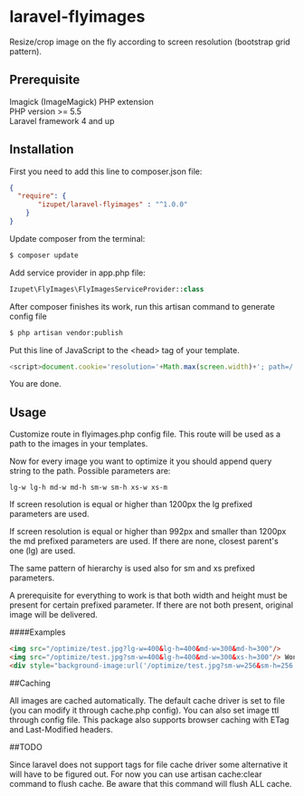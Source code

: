 # laravel-flyimages
Resize/crop image on the fly according to screen resolution (bootstrap grid pattern).

## Prerequisite

Imagick (ImageMagick) PHP extension <br>
PHP version >= 5.5 <br>
Laravel framework 4 and up

## Installation
First you need to add this line to composer.json file:
```json
{
  "require": {
       "izupet/laravel-flyimages" : "^1.0.0"
    }
}
```

Update composer from the terminal:
```bash
$ composer update
```

Add service provider in app.php file:

```php
Izupet\FlyImages\FlyImagesServiceProvider::class
```

After composer finishes its work, run this artisan command to generate config file
```bash
$ php artisan vendor:publish
```

Put this line of JavaScript to the \<head\> tag of your template.

```javascript
<script>document.cookie='resolution='+Math.max(screen.width)+'; path=/';</script>
```

You are done.

## Usage

Customize route in flyimages.php config file. This route will be used as a path to the images in your templates.

Now for every image you want to optimize it you should append query string to the path. Possible parameters are:
```
lg-w lg-h md-w md-h sm-w sm-h xs-w xs-m
```

If screen resolution is equal or higher than 1200px the lg prefixed parameters are used.

If screen resolution is equal or higher than 992px and smaller than 1200px the md prefixed parameters are used. If there are none, closest parent's one (lg) are used.   

The same pattern of hierarchy is used also for sm and xs prefixed parameters.

A prerequisite for everything to work is that both width and height must be present for certain prefixed parameter. If there are not both present, original image will be delivered.

####Examples

```html
<img src="/optimize/test.jpg?lg-w=400&lg-h=400&md-w=300&md-h=300"/>
<img src="/optimize/test.jpg?sm-w=400&lg-h=400&md-w=300&xs-h=300"/> Wont work
<div style="background-image:url('/optimize/test.jpg?sm-w=256&sm-h=256');"></div>
```

##Caching

All images are cached automatically. The default cache driver is set to file (you can modify it through cache.php config). You can also set image ttl through config file.
This package also supports browser caching with ETag and Last-Modified headers.

##TODO

Since laravel does not support tags for file cache driver some alternative it will have to be figured out. For now you can use artisan cache:clear command to flush cache. Be aware that this command will flush ALL cache.
